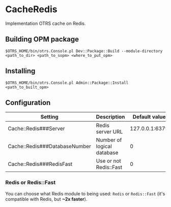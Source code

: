 # CacheRedis
Implementation OTRS cache on Redis.

## Building OPM package

```
$OTRS_HOME/bin/otrs.Console.pl Dev::Package::Build --module-directory <path_to_dir> <path_to_sopm> <where_to_put_opm>
```

## Installing

```
$OTRS_HOME/bin/otrs.Console.pl Admin::Package::Install <path_to_built_opm>
```

## Configuration

| Setting                       | Description                | Default value  |
| ----------------------------- | -------------------------- | -------------- |
| Cache::Redis###Server         | Redis server URL           | 127.0.0.1:6379 |
| Cache::Redis###DatabaseNumber | Number of logical database | 0              |
| Cache::Redis###RedisFast      | Use or not Redis::Fast     | 0              |

### Redis or Redis::Fast

You can choose what Redis module to being used: `Redis` or `Redis::Fast` (it's compatible with Redis, but **~2x faster**).
